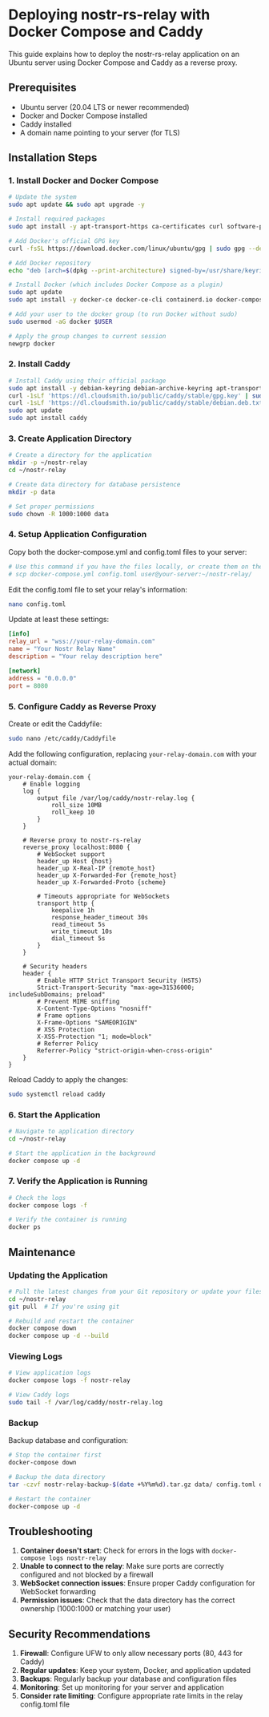 # Deploying nostr-rs-relay with Docker Compose and Caddy

This guide explains how to deploy the nostr-rs-relay application on an Ubuntu server using Docker Compose and Caddy as a reverse proxy.

## Prerequisites

- Ubuntu server (20.04 LTS or newer recommended)
- Docker and Docker Compose installed
- Caddy installed
- A domain name pointing to your server (for TLS)

## Installation Steps

### 1. Install Docker and Docker Compose

```bash
# Update the system
sudo apt update && sudo apt upgrade -y

# Install required packages
sudo apt install -y apt-transport-https ca-certificates curl software-properties-common

# Add Docker's official GPG key
curl -fsSL https://download.docker.com/linux/ubuntu/gpg | sudo gpg --dearmor -o /usr/share/keyrings/docker-archive-keyring.gpg

# Add Docker repository
echo "deb [arch=$(dpkg --print-architecture) signed-by=/usr/share/keyrings/docker-archive-keyring.gpg] https://download.docker.com/linux/ubuntu $(lsb_release -cs) stable" | sudo tee /etc/apt/sources.list.d/docker.list > /dev/null

# Install Docker (which includes Docker Compose as a plugin)
sudo apt update
sudo apt install -y docker-ce docker-ce-cli containerd.io docker-compose-plugin

# Add your user to the docker group (to run Docker without sudo)
sudo usermod -aG docker $USER

# Apply the group changes to current session
newgrp docker
```

### 2. Install Caddy

```bash
# Install Caddy using their official package
sudo apt install -y debian-keyring debian-archive-keyring apt-transport-https
curl -1sLf 'https://dl.cloudsmith.io/public/caddy/stable/gpg.key' | sudo gpg --dearmor -o /usr/share/keyrings/caddy-stable-archive-keyring.gpg
curl -1sLf 'https://dl.cloudsmith.io/public/caddy/stable/debian.deb.txt' | sudo tee /etc/apt/sources.list.d/caddy-stable.list
sudo apt update
sudo apt install caddy
```

### 3. Create Application Directory

```bash
# Create a directory for the application
mkdir -p ~/nostr-relay
cd ~/nostr-relay

# Create data directory for database persistence
mkdir -p data

# Set proper permissions
sudo chown -R 1000:1000 data
```

### 4. Setup Application Configuration

Copy both the docker-compose.yml and config.toml files to your server:

```bash
# Use this command if you have the files locally, or create them on the server
# scp docker-compose.yml config.toml user@your-server:~/nostr-relay/
```

Edit the config.toml file to set your relay's information:

```bash
nano config.toml
```

Update at least these settings:

```toml
[info]
relay_url = "wss://your-relay-domain.com"
name = "Your Nostr Relay Name"
description = "Your relay description here"

[network]
address = "0.0.0.0"
port = 8080
```

### 5. Configure Caddy as Reverse Proxy

Create or edit the Caddyfile:

```bash
sudo nano /etc/caddy/Caddyfile
```

Add the following configuration, replacing `your-relay-domain.com` with your actual domain:

```
your-relay-domain.com {
    # Enable logging
    log {
        output file /var/log/caddy/nostr-relay.log {
            roll_size 10MB
            roll_keep 10
        }
    }
    
    # Reverse proxy to nostr-rs-relay
    reverse_proxy localhost:8080 {
        # WebSocket support
        header_up Host {host}
        header_up X-Real-IP {remote_host}
        header_up X-Forwarded-For {remote_host}
        header_up X-Forwarded-Proto {scheme}
        
        # Timeouts appropriate for WebSockets
        transport http {
            keepalive 1h
            response_header_timeout 30s
            read_timeout 5s
            write_timeout 10s
            dial_timeout 5s
        }
    }
    
    # Security headers
    header {
        # Enable HTTP Strict Transport Security (HSTS)
        Strict-Transport-Security "max-age=31536000; includeSubDomains; preload"
        # Prevent MIME sniffing
        X-Content-Type-Options "nosniff"
        # Frame options
        X-Frame-Options "SAMEORIGIN"
        # XSS Protection
        X-XSS-Protection "1; mode=block"
        # Referrer Policy
        Referrer-Policy "strict-origin-when-cross-origin"
    }
}
```

Reload Caddy to apply the changes:

```bash
sudo systemctl reload caddy
```

### 6. Start the Application

```bash
# Navigate to application directory
cd ~/nostr-relay

# Start the application in the background
docker compose up -d
```

### 7. Verify the Application is Running

```bash
# Check the logs
docker compose logs -f

# Verify the container is running
docker ps
```

## Maintenance

### Updating the Application

```bash
# Pull the latest changes from your Git repository or update your files
cd ~/nostr-relay
git pull  # If you're using git

# Rebuild and restart the container
docker compose down
docker compose up -d --build
```

### Viewing Logs

```bash
# View application logs
docker compose logs -f nostr-relay

# View Caddy logs
sudo tail -f /var/log/caddy/nostr-relay.log
```

### Backup

Backup database and configuration:

```bash
# Stop the container first
docker-compose down

# Backup the data directory
tar -czvf nostr-relay-backup-$(date +%Y%m%d).tar.gz data/ config.toml docker-compose.yml

# Restart the container
docker-compose up -d
```

## Troubleshooting

1. **Container doesn't start**: Check for errors in the logs with `docker-compose logs nostr-relay`
2. **Unable to connect to the relay**: Make sure ports are correctly configured and not blocked by a firewall
3. **WebSocket connection issues**: Ensure proper Caddy configuration for WebSocket forwarding
4. **Permission issues**: Check that the data directory has the correct ownership (1000:1000 or matching your user)

## Security Recommendations

1. **Firewall**: Configure UFW to only allow necessary ports (80, 443 for Caddy)
2. **Regular updates**: Keep your system, Docker, and application updated
3. **Backups**: Regularly backup your database and configuration files
4. **Monitoring**: Set up monitoring for your server and application
5. **Consider rate limiting**: Configure appropriate rate limits in the relay config.toml file
